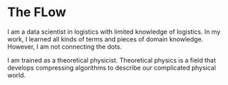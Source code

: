 # The FLow

I am a data scientist in logistics with limited knowledge of logistics. In my work, I learned all kinds of terms and pieces of domain knowledge. However, I am not connecting the dots.

I am trained as a theoretical physicist. Theoretical physics is a field that develops compressing algorithms to describe our complicated physical world.
